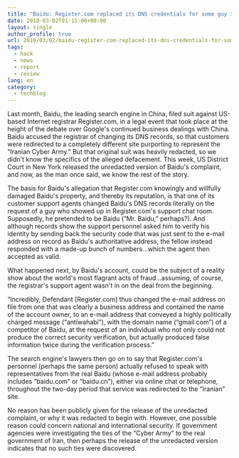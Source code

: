 ```yaml
---
title: "Baidu: Register.com replaced its DNS credentials for some guy in a chat room"
date: 2010-03-02T01:15:00+00:00
layout: single
author_profile: true
url: 2010/03/02/baidu-register-com-replaced-its-dns-credentials-for-some-guy-in-a-chat-room/
tags:
  - hack
  - news
  - report
  - review
lang: en
category: 
  - techblog
---
```

Last month, Baidu, the leading search engine in China, filed suit against US-based Internet registrar Register.com, in a legal event that took place at the height of the debate over Google's continued business dealings with China. Baidu accused the registrar of changing its DNS records, so that customers were redirected to a completely different site purporting to represent the “Iranian Cyber Army.” But that original suit was heavily redacted, so we didn't know the specifics of the alleged defacement. This week, US District Court in New York released the unredacted version of Baidu's complaint, and now, as the man once said, we know the rest of the story.

The basis for Baidu's allegation that Register.com knowingly and willfully damaged Baidu's property, and thereby its reputation, is that one of its customer support agents changed Baidu's DNS records literally on the request of a guy who showed up in Register.com's support chat room. Supposedly, he pretended to be Baidu (“Mr. Baidu,” perhaps?). And although records show the support personnel asked him to verify his identity by sending back the security code that was just sent to the e-mail address on record as Baidu's authoritative address, the fellow instead responded with a made-up bunch of numbers…which the agent then accepted as valid.

What happened next, by Baidu's account, could be the subject of a reality show about the world's most flagrant acts of fraud…assuming, of course, the registrar's support agent wasn't in on the deal from the beginning.

“Incredibly, Defendant [Register.com] thus changed the e-mail address on file from one that was clearly a business address and contained the name of the account owner, to an e-mail address that conveyed a highly politically charged message (“antiwahabi”), with the domain name (“gmail.com”) of a competitor of Baidu, at the request of an individual who not only could not produce the correct security verification, but actually produced false information twice during the verification process.”

The search engine's lawyers then go on to say that Register.com's personnel (perhaps the same person) actually refused to speak with representatives from the real Baidu (whose e-mail address probably includes “baidu.com” or “baidu.cn”), either via online chat or telephone, throughout the two-day period that service was redirected to the “Iranian” site.

No reason has been publicly given for the release of the unredacted complaint, or why it was redacted to begin with. However, one possible reason could concern national and international security. If government agencies were investigating the ties of the “Cyber Army” to the real government of Iran, then perhaps the release of the unredacted version indicates that no such ties were discovered.
